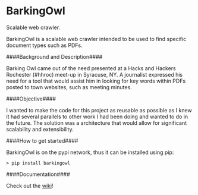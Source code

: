 BarkingOwl
==========

Scalable web crawler.

BarkingOwl is a scalable web crawler intended to be used to find specific document types such as PDFs.

####Background and Description####

Barking Owl came out of the need presented at a Hacks and Hackers Rochester (#hhroc) meet-up in Syracuse, NY.
A journalist expressed his need for a tool that would assist him in looking for key words within PDFs posted
to town websites, such as meeting minutes.

####Objective####

I wanted to make the code for this project as reusable as possible as I knew it had several parallels to other
work I had been doing and wanted to do in the future.  The solution was a architecture that would allow for 
significant scalability and extensibility.

####How to get started####

BarkingOwl is on the pypi network, thus it can be installed using pip:

    > pip install barkingowl

####Documentation####

Check out the [wiki](https://github.com/thequbit/BarkingOwl/wiki)!
